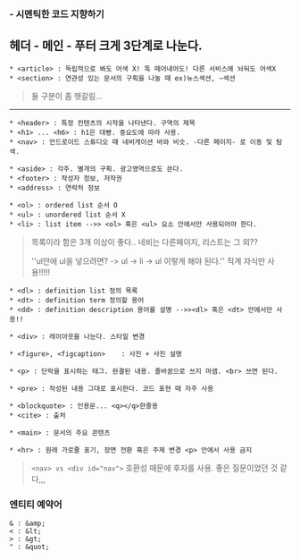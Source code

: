 ### - 시멘틱한 코드 지향하기 
## 헤더 - 메인 - 푸터 크게 3단계로 나눈다.
    * <article> : 독립적으로 봐도 어색 X! 똑 떼어내어도! 다른 서비스에 놔둬도 어색X		
    * <section> : 연관성 있는 문서의 구획을 나눌 때 ex)뉴스섹션, ~섹션
> 둘 구분이 좀 헷갈림...
---
    * <header> : 특정 컨텐츠의 시작을 나타낸다. 구역의 제목
    * <h1> ... <h6> : h1은 대빵. 중요도에 따라 사용.
    * <nav> : 안드로이드 스튜디오 때 네비게이션 바와 비슷. -다른 페이지- 로 이동 및 탐색.

    * <aside> : 각주. 별개의 구획. 광고영역으로도 쓴다.
    * <footer> : 작성자 정보, 저작권
    * <address> : 연락처 정보

    * <ol> : ordered list 순서 O
    * <ul> : unordered list 순서 X
    * <li> : list item -->> <ol> 혹은 <ul> 요소 안에서만 사용되어야 한다.
> 목록이라 함은 3개 이상이 좋다.. 네비는 다른페이지, 리스트는 그 외??
> 
> ''ul안에 ul을 넣으려면? -> ul -> li -> ul 이렇게 해야 된다.'' 직계 자식만 사용!!!!!

    * <dl> : definition list 정의 목록
    * <dt> : definition term 정의할 용어
    * <dd> : definition description 용어를 설명 -->><dl> 혹은 <dt> 안에서만 사용!!

    * <div> : 레이아웃을 나눈다. 스타일 변경

    * <figure>, <figcaption>	: 사진 + 사진 설명

    * <p> : 단락을 표시하는 태그. 완결된 내용. 줄바꿈으로 쓰지 마셈. <br> 쓰면 된다.

    * <pre> : 작성된 내용 그대로 표시한다. 코드 표현 때 자주 사용

    * <blockquote> : 인용문... <q></q>한줄용
    * <cite> : 출처

    * <main> : 문서의 주요 콘텐츠

    * <hr> : 원래 가로줄 표기, 장면 전환 혹은 주제 변경 <p> 안에서 사용 금지
> `<nav> vs <div id="nav">` 호환성 때문에 후자를 사용. 좋은 질문이었던 것 같다,,,

### 엔티티 예약어
    & : &amp;
    < : &lt;
    > : &gt;
    " : &quot;

